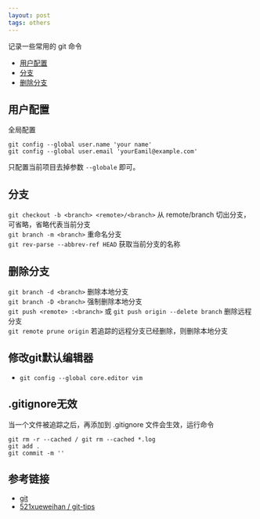 ```yaml
---
layout: post
tags: others
---
```


记录一些常用的 git 命令

- [用户配置](#用户配置)
- [分支](#分支)
- [删除分支](#删除分支)

## 用户配置
全局配置
```
git config --global user.name 'your name'
git config --global user.email 'yourEamil@example.com'
```
只配置当前项目去掉参数 `--globale` 即可。

## 分支
`git checkout -b <branch> <remote>/<branch>` 从 remote/branch 切出分支，可省略，省略代表当前分支  
`git branch -m <branch>` 重命名分支  
`git rev-parse --abbrev-ref HEAD` 获取当前分支的名称  

## 删除分支
`git branch -d <branch>` 删除本地分支  
`git branch -D <branch>` 强制删除本地分支  
`git push <remote> :<branch>` 或 `git push origin --delete branch` 删除远程分支  
`git remote prune origin` 若追踪的远程分支已经删除，则删除本地分支  

## 修改git默认编辑器
- `git config --global core.editor vim`  

## .gitignore无效
当一个文件被追踪之后，再添加到 .gitignore 文件会生效，运行命令
```
git rm -r --cached / git rm --cached *.log
git add .
git commit -m ''
```

## 参考链接
- [git](https://git-scm.com/docs)
- [521xueweihan / git-tips ](https://github.com/521xueweihan/git-tips)